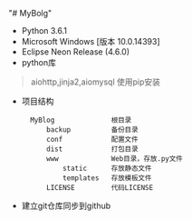 "# MyBolg" 
* Python 3.6.1
* Microsoft Windows [版本 10.0.14393]
* Eclipse Neon Release (4.6.0)   
* python库
> aiohttp,jinja2,aiomysql 使用pip安装
* 项目结构




        MyBlog              根目录
            backup          备份目录
            conf            配置文件
            dist            打包目录
            www             Web目录，存放.py文件
                static      存放静态文件
                templates   存放模板文件
            LICENSE         代码LICENSE
        
        
* 建立git仓库同步到github

